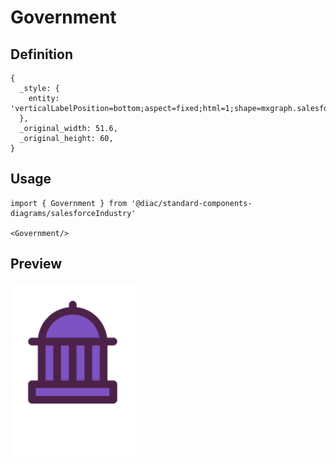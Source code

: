 # Government

## Definition

```
{
  _style: { 
    entity: 'verticalLabelPosition=bottom;aspect=fixed;html=1;shape=mxgraph.salesforce.government;',
  },
  _original_width: 51.6,
  _original_height: 60,
}
```

## Usage

```
import { Government } from '@diac/standard-components-diagrams/salesforceIndustry'

<Government/>
```

## Preview

<img src="./government.png" width="200"/>
